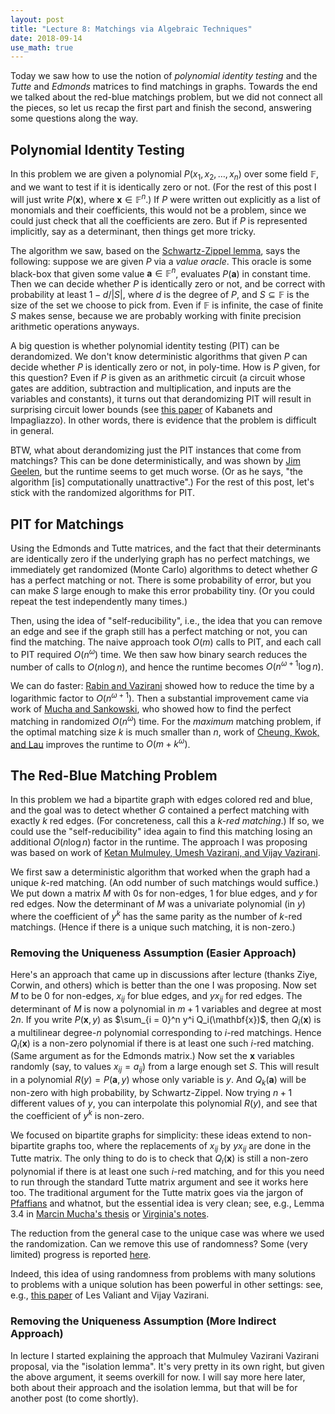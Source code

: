 ```yaml
---
layout: post
title: "Lecture 8: Matchings via Algebraic Techniques"
date: 2018-09-14
use_math: true
---
```


Today we saw how to use the notion of _polynomial identity testing_ and
the _Tutte_ and _Edmonds_ matrices to find matchings in graphs. Towards
the end we talked about the red-blue matchings problem, but we did not
connect all the pieces, so let us recap the first part and finish the
second, answering some questions along the way.

## Polynomial Identity Testing

In this problem we are given a polynomial $P(x_1, x_2, \ldots, x_n)$
over some field $\mathbb{F}$, and we want to test if it is identically
zero or not. (For the rest of this post I will just write $P(\mathbf{x})$, where
$\mathbf{x} \in \mathbb{F}^n$.) If $P$ were written out explicitly as a list of
monomials and their coefficients, this would not be a problem, since we
could just check that all the coefficients are zero. But if $P$ is
represented implicitly, say as a determinant, then things get more
tricky.

The algorithm we saw, based on the [Schwartz-Zippel
lemma](https://en.wikipedia.org/wiki/Schwartz%E2%80%93Zippel_lemma),
says the following: suppose we are given $P$ via a _value oracle_. This
oracle is some black-box that given some value $\mathbf{a} \in \mathbb{F}^n$,
evaluates $P(\mathbf{a})$ in constant time. Then we can decide whether $P$ is
identically zero or not, and be correct with probability at least $1 -
d/|S|$, where $d$ is the degree of $P$, and $S \subseteq \mathbb{F}$ is
the size of the set we choose to pick from. Even if $\mathbb{F}$ is
infinite, the case of finite $S$ makes sense, because we are probably
working with finite precision arithmetic operations anyways.

A big question is whether polynomial identity testing (PIT) can be
derandomized. We don't know deterministic algorithms that given $P$ can
decide whether $P$ is identically zero or not, in poly-time. How is $P$
given, for this question? Even if $P$ is given as an arithmetic circuit
(a circuit whose gates are addition, subtraction and multiplication, and
inputs are the variables and constants), it turns out that derandomizing
PIT will result in surprising circuit lower bounds (see [this
paper](https://www.cs.sfu.ca/~kabanets/Research/poly.html) of Kabanets
and Impagliazzo). In other words, there is evidence that the problem is
difficult in general.

BTW, what about derandomizing just the PIT instances that come from
matchings? This can be done deterministically, and was shown by [Jim
Geelen](http://www.math.uwaterloo.ca/~jfgeelen/Publications/matching.pdf),
but the runtime seems to get much worse. (Or as he says, "the algorithm
[is] computationally unattractive".) For the rest of this post, let's
stick with the randomized algorithms for PIT.

## PIT for Matchings

Using the Edmonds and Tutte matrices, and the fact that their
determinants are identically zero if the underlying graph has no perfect
matchings, we immediately get randomized (Monte Carlo) algorithms to
detect whether $G$ has a perfect matching or not. There is some
probability of error, but you can make $S$ large enough to make this
error probability tiny. (Or you could repeat the test independently many
times.)

Then, using the idea of "self-reducibility", i.e., the idea that you can
remove an edge and see if the graph still has a perfect matching or not,
you can find the matching. The naive approach took $O(m)$ calls to PIT,
and each call to PIT required $O(n^\omega)$ time. We then saw how binary
search reduces the number of calls to $O(n \log n)$, and hence the
runtime becomes $O(n^{\omega + 1} \log n)$.

We can do faster: [Rabin and
Vazirani](http://web.eecs.umich.edu/~pettie/matching/Rabin-Vazirani-randomized-maximum-matching.pdf)
showed how to reduce the time by a logarithmic factor to $O(n^{\omega +
1})$. Then a substantial improvement came via work of [Mucha and
Sankowski](https://www.mimuw.edu.pl/~mucha/pub/mucha_sankowski_focs04.pdf),
who showed how to find the perfect matching in randomized $O(n^\omega)$
time. For the _maximum_ matching problem, if the optimal matching size
$k$ is much smaller than $n$, work of [Cheung, Kwok, and
Lau](https://cs.uwaterloo.ca/~lapchi/papers/matrix-rank.pdf) improves
the runtime to $O(m + k^\omega)$.

## The Red-Blue Matching Problem

In this problem we had a bipartite graph with edges colored red and
blue, and the goal was to detect whether $G$ contained a perfect
matching with exactly $k$ red edges. (For concreteness, call this a
_$k$-red matching_.) If so, we could use the "self-reducibility" idea
again to find this matching losing an additional $O(n \log n)$ factor in
the runtime. The approach I was proposing was based on work of [Ketan
Mulmuley, Umesh Vazirani, and Vijay
Vazirani](https://link.springer.com/article/10.1007%2FBF02579206).

We first saw a deterministic algorithm that worked when the graph had a
unique $k$-red matching. (An odd number of such matchings would
suffice.) We put down a matrix $M$ with $0$s for non-edges, $1$ for blue
edges, and $y$ for red edges. Now the determinant of $M$ was a
univariate polynomial (in $y$) where the coefficient of $y^k$ has the
same parity as the number of $k$-red matchings. (Hence if there is a
unique such matching, it is non-zero.)

### Removing the Uniqueness Assumption (Easier Approach)

Here's an approach that came up in discussions after lecture (thanks
Ziye, Corwin, and others) which is better than the one I was proposing.
Now set $M$ to be $0$ for non-edges, $x_{ij}$ for blue edges, and $y
x_{ij}$ for red edges. The determinant of $M$ is now a polynomial in
$m+1$ variables and degree at most $2n$. If you write $P(\mathbf{x},y)$ as
$\sum_{i = 0}^n y^i Q_i(\mathbf{x})$, then $Q_i(\mathbf{x})$ is a multilinear degree-$n$
polynomial corresponding to $i$-red matchings. Hence $Q_i(\mathbf{x})$ is a
non-zero polynomial if there is at least one such $i$-red
matching. (Same argument as for the Edmonds matrix.) Now set the $\mathbf{x}$
variables randomly (say, to values $x_{ij} = a_{ij}$) from a large
enough set $S$. This will result in a polynomial $R(y) = P(\mathbf{a},y)$ whose
only variable is $y$. And $Q_k(\mathbf{a})$ will be non-zero with high
probability, by Schwartz-Zippel. Now trying $n+1$ different values of
$y$, you can interpolate this polynomial $R(y)$, and see that the
coefficient of $y^k$ is non-zero.

We focused on bipartite graphs for simplicity: these ideas extend to
non-bipartite graphs too, where the replacements of $x_{ij}$ by $y
x_{ij}$ are done in the Tutte matrix. The only thing to do is to check
that $Q_i(\mathbf{x})$ is still a non-zero polynomial if there is at least one
such $i$-red matching, and for this you need to run through the standard
Tutte matrix argument and see it works here too. The traditional
argument for the Tutte matrix goes via the jargon of [Pfaffians](https://en.wikipedia.org/wiki/Pfaffian) and
whatnot, but the essential idea is very clean; see, e.g., Lemma 3.4 in
[Marcin Mucha's
thesis](http://web.eecs.umich.edu/~pettie/matching/Mucha-PhD-thesis.pdf)
or [Virginia's
notes](http://theory.stanford.edu/~virgi/cs367/lecture5-1.pdf).

The reduction from the general case to the unique case was where we used
the randomization. Can we remove this use of randomness? Some (very
limited) progress is reported [here](http://lemon.cs.elte.hu/egres/open/Exact_matching_in_red-blue_bipartite_graphs).

Indeed, this idea of using randomness from problems with many solutions
to problems with a unique solution has been powerful in other settings:
see, e.g., [this
paper](https://en.wikipedia.org/wiki/Valiant%E2%80%93Vazirani_theorem)
of Les Valiant and Vijay Vazirani.

### Removing the Uniqueness Assumption (More Indirect Approach)

In lecture I started explaining the approach that Mulmuley Vazirani
Vazirani proposal, via the "isolation lemma". It's very pretty in its own
right, but given the above argument, it seems overkill for now. I will
say more here later, both about their approach and the isolation lemma,
but that will be for another post (to come shortly).

